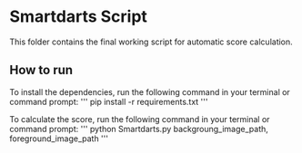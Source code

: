 # Smartdarts Script 
This folder contains the final working script for automatic score calculation. 

## How to run
To install the dependencies, run the following command in your terminal or command prompt:
'''
pip install -r requirements.txt
'''

To calculate the score, run the following command in your terminal or command prompt:
'''
python Smartdarts.py backgroung_image_path, foreground_image_path
'''


